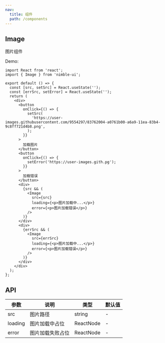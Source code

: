 ```yaml
---
nav:
  title: 组件
  path: /components
---
```


## Image

图片组件

Demo:

```tsx
import React from 'react';
import { Image } from 'nimble-ui';

export default () => {
  const [src, setSrc] = React.useState('');
  const [errSrc, setError] = React.useState('');
  return (
    <div>
      <button
        onClick={() => {
          setSrc(
            'https://user-images.githubusercontent.com/9554297/83762004-a0761b00-a6a9-11ea-83b4-9c8ff721d4b8.png',
          );
        }}
      >
        加载图片
      </button>
      <button
        onClick={() => {
          setError('https://user-images.gith.pg');
        }}
      >
        加载错误
      </button>
      <div>
        {src && (
          <Image
            src={src}
            loading={<p>图片加载中...</p>}
            error={<p>图片加载错误</p>}
          />
        )}
      </div>
      <div>
        {errSrc && (
          <Image
            src={errSrc}
            loading={<p>图片加载中...</p>}
            error={<p>图片加载错误</p>}
          />
        )}
      </div>
    </div>
  );
};
```

## API

| 参数    | 说明             | 类型      | 默认值 |
| ------- | ---------------- | --------- | ------ |
| src     | 图片路径         | string    | -      |
| loading | 图片加载中占位   | ReactNode | -      |
| error   | 图片加载失败占位 | ReactNode | -      |
